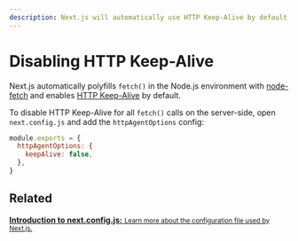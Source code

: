 ```yaml
---
description: Next.js will automatically use HTTP Keep-Alive by default. Learn more about how to disable HTTP Keep-Alive here.
---
```


# Disabling HTTP Keep-Alive

Next.js automatically polyfills `fetch()` in the Node.js environment with [node-fetch](/docs/basic-features/supported-browsers-features#polyfills) and enables [HTTP Keep-Alive](https://developer.mozilla.org/en-US/docs/Web/HTTP/Headers/Keep-Alive) by default.

To disable HTTP Keep-Alive for all `fetch()` calls on the server-side, open `next.config.js` and add the `httpAgentOptions` config:

```js
module.exports = {
  httpAgentOptions: {
    keepAlive: false,
  },
}
```

## Related

<div class="card">
  <a href="/docs/api-reference/next.config.js/introduction.md">
    <b>Introduction to next.config.js:</b>
    <small>Learn more about the configuration file used by Next.js.</small>
  </a>
</div>

